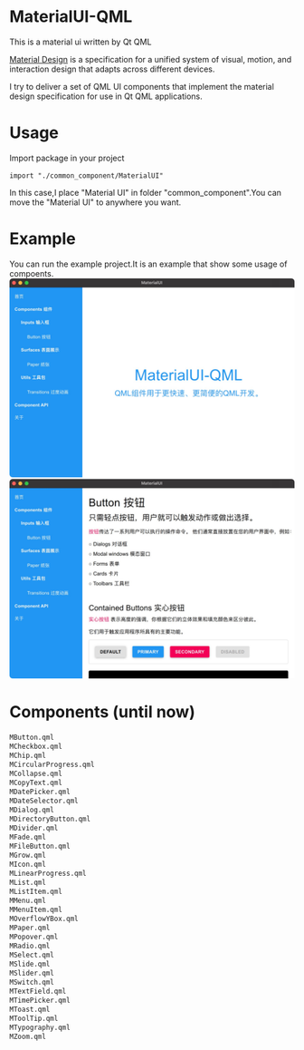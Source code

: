 # MaterialUI-QML
This is a material ui written by Qt QML

[Material Design](https://m1.material.io/) is a specification for a unified system of visual, motion, and interaction design that adapts across different devices.

I try to deliver a set of QML UI components that implement the material design specification for use in Qt QML applications.

# Usage
Import package in your project
```
import "./common_component/MaterialUI"
```
In this case,I place "Material UI" in folder "common_component".You can move the "Material UI" to anywhere you want.

# Example
You can run the example project.It is an example that show some usage of compoents.
![image](https://github.com/AndyQsmart/MaterialUI-QML/blob/main/readme_image/image1.jpg)
![image](https://github.com/AndyQsmart/MaterialUI-QML/blob/main/readme_image/image2.jpg)

# Components (until now)
```
MButton.qml
MCheckbox.qml
MChip.qml
MCircularProgress.qml
MCollapse.qml
MCopyText.qml
MDatePicker.qml
MDateSelector.qml
MDialog.qml
MDirectoryButton.qml
MDivider.qml
MFade.qml
MFileButton.qml
MGrow.qml
MIcon.qml
MLinearProgress.qml
MList.qml
MListItem.qml
MMenu.qml
MMenuItem.qml
MOverflowYBox.qml
MPaper.qml
MPopover.qml
MRadio.qml
MSelect.qml
MSlide.qml
MSlider.qml
MSwitch.qml
MTextField.qml
MTimePicker.qml
MToast.qml
MToolTip.qml
MTypography.qml
MZoom.qml
```
